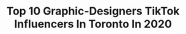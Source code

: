---
title: Top 10 Graphic-Designers TikTok Influencers In Toronto In 2020
description: >-
  Find top graphic-designers TikTok influencers in Toronto in 2020. Most popular hashtags: #graphicdesign #money #covid19 #sidehustle.
platform: TikTok
profiles:
  - username: "campbelljbaron"
    fullname: >-
      Campbell Baron
    location: "Canada"
    followers: 15768
    engagement: 913
    commentsToLikes: 0.028161
    id: cka0zbvq7evuy0i78mfvwmj6b
    verified: false
    hashtags: "#investing, #seashells, #money, #answers"
  - username: "steven.van"
    fullname: >-
      Steven Van
    location: "Canada"
    followers: 22816
    engagement: 781
    commentsToLikes: 0.079522
    id: ck9v272askd630j7868o56mq5
    verified: false
    hashtags: "#turks, #insatgram, #oddfuture, #edits"
  - username: "dillon.kydd"
    fullname: >-
      dillon 
    location: "Canada"
    followers: 8787
    engagement: 959
    commentsToLikes: 0.012179
    id: ck8kg0jx5ge3w0j78himdm2ky
    verified: false
    hashtags: "#mustang, #girl, #winter, #tiktokcovers"
  - username: "laurenmmoore"
    fullname: >-
      Lauren Moore
    location: "Canada"
    followers: 89976
    engagement: 1700
    commentsToLikes: 0.042079
    id: ck806yxusn7ai0j786qnkldml
    verified: false
    hashtags: "#lookalikes, #birthdays, #singing, #wipeitdown"
  - username: "campbelljbaron"
    fullname: >-
      Campbell Baron
    location: "Canada"
    followers: 15768
    engagement: 913
    commentsToLikes: 0.028161
    id: cka0zbvq7evuy0i78mfvwmj6b
    verified: false
    hashtags: "#investing, #seashells, #money, #answers"
  - username: "laurenmmoore"
    fullname: >-
      Lauren Moore
    location: "Canada"
    followers: 89976
    engagement: 1700
    commentsToLikes: 0.042079
    id: ck806yxusn7ai0j786qnkldml
    verified: false
    hashtags: "#lookalikes, #birthdays, #singing, #wipeitdown"
  - username: "steven.van"
    fullname: >-
      Steven Van
    location: "Canada"
    followers: 22816
    engagement: 781
    commentsToLikes: 0.079522
    id: ck9v272askd630j7868o56mq5
    verified: false
    hashtags: "#turks, #insatgram, #oddfuture, #edits"
  - username: "rydubs"
    fullname: >-
      Ryan Dubs
    location: "Canada"
    followers: 45882
    engagement: 483
    commentsToLikes: 0.032842
    id: ck9bxqhdwmpz70j780szuz2c4
    verified: false
    hashtags: "#kardashians, #facialmask, #sinlings, #thesims"
  - username: "holdthebeef"
    fullname: >-
      Ball Blart Ball Bop
    location: "Canada"
    followers: 6739
    engagement: 1148
    commentsToLikes: 0.032627
    id: ckajk9er0p4x60i78pd5i676d
    verified: false
    hashtags: "#homeproject, #artchallenge, #theboys, #spraypaintart"
  - username: "dopechief"
    fullname: >-
      Dope Chief
    location: "Canada"
    followers: 39047
    engagement: 1633
    commentsToLikes: 0.015246
    id: ck8qhxhw16vyc0j780b52kb8v
    verified: false
    hashtags: "#happyathome, #animations, #whenyourealize, #creative"
---